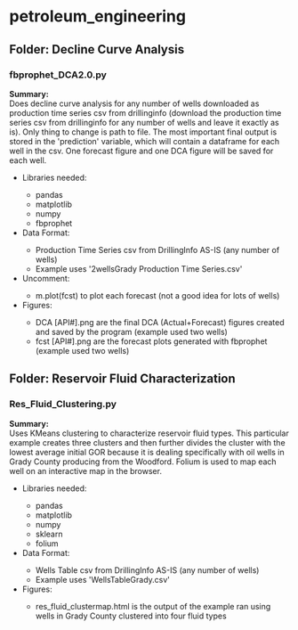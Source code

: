 # petroleum_engineering

<h2>Folder: Decline Curve Analysis</h2>
<p><h3><b>fbprophet_DCA2.0.py</b></h3></p>
<body>
  <p><b>Summary:</b><br>
  Does decline curve analysis for any number of wells downloaded as production time series csv from drillinginfo (download the production   time series csv from drillinginfo for any number of wells and leave it exactly as is). Only thing to change is path to file. The most     important final output is stored in the 'prediction' variable, which will contain a dataframe for each well in the csv. One forecast       figure and one DCA figure will be saved for each well.
   </P>
   <ul>
    <li>Libraries needed:</li> 
      <ul>
        <li>pandas</li> <li>matplotlib</li> <li>numpy</li> <li>fbprophet</li>
      </ul>
    <li>Data Format:</li> 
      <ul>
        <li>Production Time Series csv from DrillingInfo AS-IS (any number of wells)</li>
        <li>Example uses '2wellsGrady Production Time Series.csv'</li>
      </ul>
    <li>Uncomment:</li>
      <ul>
        <li>m.plot(fcst) to plot each forecast (not a good idea for lots of wells)</li>
      </ul>
    <li>Figures:</li>
      <ul>
        <li>DCA [API#].png are the final DCA (Actual+Forecast) figures created and saved by the program (example used two wells)</li>
        <li>fcst [API#].png are the forecast plots generated with fbprophet (example used two wells)</li>
      </ul>
    </ul>
</body>

<h2>Folder: Reservoir Fluid Characterization</h2>
<p><h3><b>Res_Fluid_Clustering.py</b></h3></p>
<body>
  <p><b>Summary:</b><br>
  Uses KMeans clustering to characterize reservoir fluid types. This particular example creates three clusters and then further divides     the cluster with the lowest average initial GOR because it is dealing specifically with oil wells in Grady County producing from the       Woodford. Folium is used to map each well on an interactive map in the browser. 
  </p>
  <ul>
    <li>Libraries needed:</li>
      <ul>
        <li>pandas</li> <li>matplotlib</li> <li>numpy</li> <li>sklearn</li> <li>folium</li>
      </ul>
    <li>Data Format:</li> 
      <ul>
        <li>Wells Table csv from DrillingInfo AS-IS (any number of wells)</li>
        <li>Example uses 'WellsTableGrady.csv'</li>
      </ul>
  <li>Figures:</li>
    <ul>
      <li>res_fluid_clustermap.html is the output of the example ran using wells in Grady County clustered into four fluid types</li>
    </ul>
  </ul>
  </body>
  
